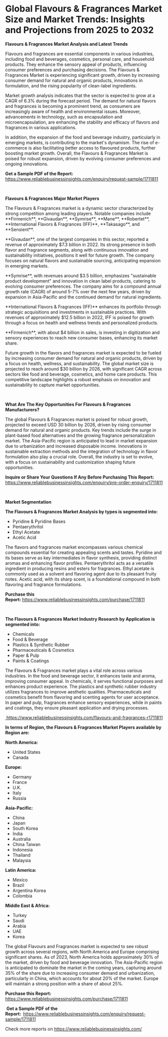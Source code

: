 <p><h1>Global Flavours & Fragrances Market Size and Market Trends: Insights and Projections from 2025 to 2032</h1></p><p><strong>Flavours & Fragrances Market Analysis and Latest Trends</strong></p>
<p><p>Flavours and fragrances are essential components in various industries, including food and beverages, cosmetics, personal care, and household products. They enhance the sensory appeal of products, influencing consumer preferences and purchasing decisions. The Flavours & Fragrances Market is experiencing significant growth, driven by increasing consumer demand for natural and organic products, innovations in formulation, and the rising popularity of clean-label ingredients.</p><p>Market growth analysis indicates that the sector is expected to grow at a CAGR of 6.3% during the forecast period. The demand for natural flavors and fragrances is becoming a prominent trend, as consumers are increasingly aware of health and environmental issues. Moreover, advancements in technology, such as encapsulation and microencapsulation, are enhancing the stability and efficacy of flavors and fragrances in various applications.</p><p>In addition, the expansion of the food and beverage industry, particularly in emerging markets, is contributing to the market's dynamism. The rise of e-commerce is also facilitating better access to flavoured products, further boosting market growth. Overall, the Flavours & Fragrances Market is poised for robust expansion, driven by evolving consumer preferences and ongoing innovations.</p></p>
<p><strong>Get a Sample PDF of the Report:&nbsp;</strong> <a href="https://www.reliablebusinessinsights.com/enquiry/request-sample/1711811?utm_campaign=2445&utm_medium=2&utm_source=Github&utm_content=ia&utm_term=14022025&utm_id=flavours-fragrances">https://www.reliablebusinessinsights.com/enquiry/request-sample/1711811</a></p>
<p>&nbsp;</p>
<p><strong>Flavours & Fragrances Major Market Players</strong></p>
<p><p>The Flavours & Fragrances market is a dynamic sector characterized by strong competition among leading players. Notable companies include **Firmenich**, **Givaudan**, **Symrise**, **Mane**, **Robertet**, **International Flavors & Fragrances (IFF)**, **Takasago**, and **Sensient**.</p><p>**Givaudan**, one of the largest companies in this sector, reported a revenue of approximately $7.3 billion in 2022. Its strong presence in both flavor and fragrance segments, along with continuous innovation and sustainability initiatives, positions it well for future growth. The company focuses on natural flavors and sustainable sourcing, anticipating expansion in emerging markets.</p><p>**Symrise**, with revenues around $3.5 billion, emphasizes "sustainable product development" and innovation in clean label products, catering to evolving consumer preferences. The company aims for a compound annual growth rate (CAGR) of around 5-7% over the next few years, driven by expansion in Asia-Pacific and the continued demand for natural ingredients.</p><p>**International Flavors & Fragrances (IFF)** enhances its portfolio through strategic acquisitions and investments in sustainable practices. With revenues of approximately $12.5 billion in 2022, IFF is poised for growth through a focus on health and wellness trends and personalized products.</p><p>**Firmenich**, with about $4 billion in sales, is investing in digitization and sensory experiences to reach new consumer bases, enhancing its market share.</p><p>Future growth in the flavors and fragrances market is expected to be fueled by increasing consumer demand for natural and organic products, driven by a focus on health, wellness, and sustainability. The global market size is projected to reach around $30 billion by 2026, with significant CAGR across sectors like food and beverage, cosmetics, and home care products. This competitive landscape highlights a robust emphasis on innovation and sustainability to capture market opportunities.</p></p>
<p>&nbsp;</p>
<p><strong>What Are The Key Opportunities For Flavours & Fragrances Manufacturers?</strong></p>
<p><p>The global Flavours & Fragrances market is poised for robust growth, projected to exceed USD 30 billion by 2026, driven by rising consumer demand for natural and organic products. Key trends include the surge in plant-based food alternatives and the growing fragrance personalization market. The Asia-Pacific region is anticipated to lead in market expansion due to urbanization and increased disposable income. Innovations in sustainable extraction methods and the integration of technology in flavor formulation also play a crucial role. Overall, the industry is set to evolve, with a focus on sustainability and customization shaping future opportunities.</p></p>
<p><strong>Inquire or Share Your Questions If Any Before Purchasing This Report:</strong> <a href="https://www.reliablebusinessinsights.com/enquiry/pre-order-enquiry/1711811?utm_campaign=2445&utm_medium=2&utm_source=Github&utm_content=ia&utm_term=14022025&utm_id=flavours-fragrances">https://www.reliablebusinessinsights.com/enquiry/pre-order-enquiry/1711811</a></p>
<p>&nbsp;</p>
<p><strong>Market Segmentation</strong></p>
<p><strong>The Flavours & Fragrances Market Analysis by types is segmented into:</strong></p>
<p><ul><li>Pyridine & Pyridine Bases</li><li>Pentaerythritol</li><li>Ethyl Acetate</li><li>Acetic Acid</li></ul></p>
<p><p>The flavors and fragrances market encompasses various chemical compounds essential for creating appealing scents and tastes. Pyridine and its bases serve as key intermediates in flavor synthesis, providing distinct aromas and enhancing flavor profiles. Pentaerythritol acts as a versatile ingredient in producing resins and esters for fragrances. Ethyl acetate is commonly used as a solvent and flavoring agent due to its pleasant fruity notes. Acetic acid, with its sharp scent, is a foundational compound in both flavoring and fragrance formulations.</p></p>
<p><strong>Purchase this Report:&nbsp;</strong><a href="https://www.reliablebusinessinsights.com/purchase/1711811?utm_campaign=2445&utm_medium=2&utm_source=Github&utm_content=ia&utm_term=14022025&utm_id=flavours-fragrances">https://www.reliablebusinessinsights.com/purchase/1711811</a></p>
<p>&nbsp;</p>
<p><strong>The Flavours & Fragrances Market Industry Research by Application is segmented into:</strong></p>
<p><ul><li>Chemicals</li><li>Food & Beverage</li><li>Plastics & Synthetic Rubber</li><li>Pharmaceuticals & Cosmetics</li><li>Paper & Pulp</li><li>Paints & Coatings</li></ul></p>
<p><p>The Flavours & Fragrances market plays a vital role across various industries. In the food and beverage sector, it enhances taste and aroma, improving consumer appeal. In chemicals, it serves functional purposes and enhances product experience. The plastics and synthetic rubber industry utilizes fragrances to improve aesthetic qualities. Pharmaceuticals and cosmetics benefit from flavoring and scenting agents for user acceptance. In paper and pulp, fragrances enhance sensory experiences, while in paints and coatings, they ensure pleasant application and drying processes.</p></p>
<p><a href="https://www.reliablebusinessinsights.com/flavours-and-fragrances-r1711811?utm_campaign=2445&utm_medium=2&utm_source=Github&utm_content=ia&utm_term=14022025&utm_id=flavours-fragrances">&nbsp;https://www.reliablebusinessinsights.com/flavours-and-fragrances-r1711811</a></p>
<p><strong>In terms of Region, the Flavours & Fragrances Market Players available by Region are:</strong></p>
<p>
    <p> <strong> North America: </strong>
        <ul>
            <li>United States</li>
            <li>Canada</li>
        </ul>
        </p> 
    <p> <strong> Europe: </strong>
        <ul>
            <li>Germany</li>
            <li>France</li>
            <li>U.K.</li>
            <li>Italy</li>
            <li>Russia</li>
        </ul>
        </p> 
    <p> <strong> Asia-Pacific: </strong>
        <ul>
            <li>China</li>
            <li>Japan</li>
            <li>South Korea</li>
            <li>India</li>
            <li>Australia</li>
            <li>China Taiwan</li>
            <li>Indonesia</li>
            <li>Thailand</li>
            <li>Malaysia</li>
        </ul>
        </p> 
    <p> <strong> Latin America: </strong>
        <ul>
            <li>Mexico</li>
            <li>Brazil</li>
            <li>Argentina Korea</li>
            <li>Colombia</li>
        </ul>
        </p> 
    <p> <strong> Middle East & Africa: </strong>
        <ul>
            <li>Turkey</li>
            <li>Saudi</li>
            <li>Arabia</li>
            <li>UAE</li>
            <li>Korea</li>
        </ul>
    </p>
    </p>
<p><p>The global Flavours and Fragrances market is expected to see robust growth across several regions, with North America and Europe comprising significant shares. As of 2023, North America holds approximately 30% of the market, driven by food and beverage innovation. The Asia-Pacific region is anticipated to dominate the market in the coming years, capturing around 35% of the share due to increasing consumer demand and urbanization, particularly in China, which accounts for about 20% of the market. Europe will maintain a strong position with a share of about 25%.</p></p>
<p><strong>Purchase this Report: </strong><a href="https://www.reliablebusinessinsights.com/purchase/1711811?utm_campaign=2445&utm_medium=2&utm_source=Github&utm_content=ia&utm_term=14022025&utm_id=flavours-fragrances">https://www.reliablebusinessinsights.com/purchase/1711811</a></p>
<p>&nbsp;<strong>Get a Sample PDF of the Report:&nbsp;&nbsp;</strong><a href="https://www.reliablebusinessinsights.com/enquiry/request-sample/1711811?utm_campaign=2445&utm_medium=2&utm_source=Github&utm_content=ia&utm_term=14022025&utm_id=flavours-fragrances">https://www.reliablebusinessinsights.com/enquiry/request-sample/1711811</a></p>
<p><strong></strong></p>
<p>Check more reports on <a href="https://www.reliablebusinessinsights.com/?utm_campaign=2445&utm_medium=2&utm_source=Github&utm_content=ia&utm_term=14022025&utm_id=flavours-fragrances">https://www.reliablebusinessinsights.com/</a></p>